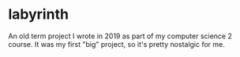 # labyrinth

An old term project I wrote in 2019 as part of my computer science 2 course.
It was my first "big" project, so it's pretty nostalgic for me.
